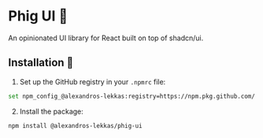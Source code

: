# Phig UI 🌱

An opinionated UI library for React built on top of shadcn/ui.

## Installation 🚀

1. Set up the GitHub registry in your `.npmrc` file:

```bash
set npm_config_@alexandros-lekkas:registry=https://npm.pkg.github.com/
```

2. Install the package:

```bash
npm install @alexandros-lekkas/phig-ui

```
